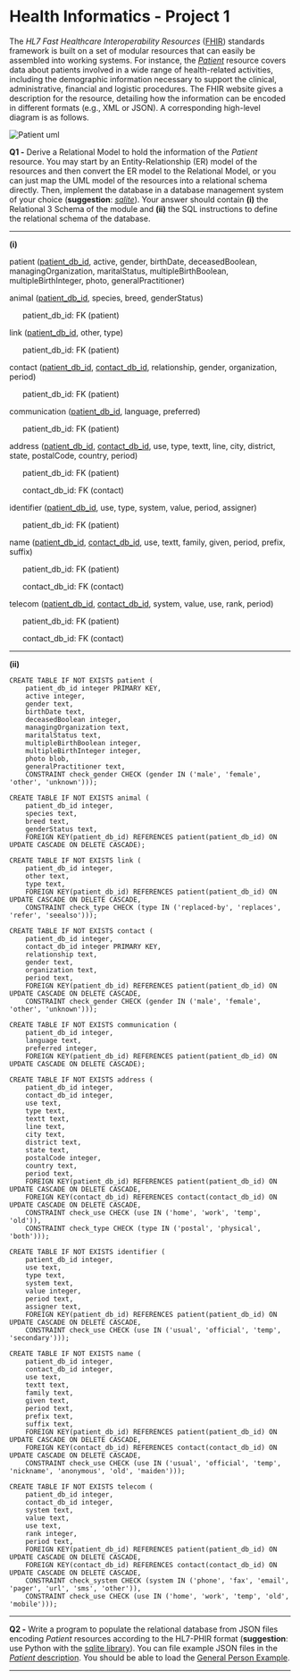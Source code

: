 # Health Informatics - Project 1

The *HL7 Fast Healthcare Interoperability Resources* ([FHIR](http://www.hl7.org/fhir/stu3/)) standards framework is built on a set of modular resources that can easily be assembled into working systems. For instance, the [*Patient*](http://hl7.org/fhir/STU3/patient.html) resource covers data about patients involved in a wide range of health-related activities, including the demographic information necessary to support the clinical, administrative, financial and logistic procedures. The FHIR website gives a description for the resource, detailing how the information can be encoded in different formats (e.g., XML or JSON). A corresponding high-level diagram is as follows.

![Patient uml](https://github.com/BeatrizRCorreia/health_informatics_project1/blob/master/patient_uml.png)

**Q1 -** Derive a Relational Model to hold the information of the *Patient* resource. You may start by an Entity-Relationship (ER) model of the resources and then convert the ER model to the Relational Model, or you can just map the UML model of the resources into a relational schema directly. Then, implement the database in a database management system of your choice (**suggestion**: [*sqlite*](https://www.sqlite.org/index.html)). Your answer should contain **(i)** the Relational 3 Schema of the module and **(ii)** the SQL instructions to define the relational schema of the database.
___
**(i)**

patient (<ins>patient_db_id</ins>, active, gender, birthDate, deceasedBoolean, managingOrganization, maritalStatus, multipleBirthBoolean, multipleBirthInteger, photo, generalPractitioner)

animal (<ins>patient_db_id</ins>, species, breed, genderStatus)

&nbsp;&nbsp;&nbsp;&nbsp;&nbsp;&nbsp;patient_db_id: FK (patient)

link (<ins>patient_db_id</ins>, other, type)

&nbsp;&nbsp;&nbsp;&nbsp;&nbsp;&nbsp;patient_db_id: FK (patient)

contact (<ins>patient_db_id</ins>, <ins>contact_db_id</ins>, relationship, gender, organization, period)

&nbsp;&nbsp;&nbsp;&nbsp;&nbsp;&nbsp;patient_db_id: FK (patient)

communication (<ins>patient_db_id</ins>, language, preferred)

&nbsp;&nbsp;&nbsp;&nbsp;&nbsp;&nbsp;patient_db_id: FK (patient)

address (<ins>patient_db_id</ins>, <ins>contact_db_id</ins>, use, type, textt, line, city, district, state, postalCode, country, period)

&nbsp;&nbsp;&nbsp;&nbsp;&nbsp;&nbsp;patient_db_id: FK (patient)

&nbsp;&nbsp;&nbsp;&nbsp;&nbsp;&nbsp;contact_db_id: FK (contact)

identifier (<ins>patient_db_id</ins>, use, type, system, value, period, assigner)

&nbsp;&nbsp;&nbsp;&nbsp;&nbsp;&nbsp;patient_db_id: FK (patient)

name (<ins>patient_db_id</ins>, <ins>contact_db_id</ins>, use, textt, family, given, period, prefix, suffix)

&nbsp;&nbsp;&nbsp;&nbsp;&nbsp;&nbsp;patient_db_id: FK (patient)

&nbsp;&nbsp;&nbsp;&nbsp;&nbsp;&nbsp;contact_db_id: FK (contact)

telecom (<ins>patient_db_id</ins>, <ins>contact_db_id</ins>, system, value, use, rank, period)

&nbsp;&nbsp;&nbsp;&nbsp;&nbsp;&nbsp;patient_db_id: FK (patient)

&nbsp;&nbsp;&nbsp;&nbsp;&nbsp;&nbsp;contact_db_id: FK (contact)
___
**(ii)**
```
CREATE TABLE IF NOT EXISTS patient (
    patient_db_id integer PRIMARY KEY,
    active integer,
    gender text,
    birthDate text,
    deceasedBoolean integer,
    managingOrganization text,
    maritalStatus text,
    multipleBirthBoolean integer,
    multipleBirthInteger integer,
    photo blob,
    generalPractitioner text,
    CONSTRAINT check_gender CHECK (gender IN ('male', 'female', 'other', 'unknown')));

CREATE TABLE IF NOT EXISTS animal (
    patient_db_id integer,
    species text,
    breed text,
    genderStatus text,
    FOREIGN KEY(patient_db_id) REFERENCES patient(patient_db_id) ON UPDATE CASCADE ON DELETE CASCADE);

CREATE TABLE IF NOT EXISTS link (
    patient_db_id integer,
    other text,
    type text,
    FOREIGN KEY(patient_db_id) REFERENCES patient(patient_db_id) ON UPDATE CASCADE ON DELETE CASCADE,
    CONSTRAINT check_type CHECK (type IN ('replaced-by', 'replaces', 'refer', 'seealso')));

CREATE TABLE IF NOT EXISTS contact (
    patient_db_id integer,
    contact_db_id integer PRIMARY KEY,
    relationship text,
    gender text,
    organization text,
    period text,
    FOREIGN KEY(patient_db_id) REFERENCES patient(patient_db_id) ON UPDATE CASCADE ON DELETE CASCADE,
    CONSTRAINT check_gender CHECK (gender IN ('male', 'female', 'other', 'unknown')));

CREATE TABLE IF NOT EXISTS communication (
    patient_db_id integer,
    language text,
    preferred integer,
    FOREIGN KEY(patient_db_id) REFERENCES patient(patient_db_id) ON UPDATE CASCADE ON DELETE CASCADE);

CREATE TABLE IF NOT EXISTS address (
    patient_db_id integer,
    contact_db_id integer,
    use text,
    type text,
    textt text,
    line text,
    city text,
    district text,
    state text,
    postalCode integer,
    country text,
    period text,
    FOREIGN KEY(patient_db_id) REFERENCES patient(patient_db_id) ON UPDATE CASCADE ON DELETE CASCADE,
    FOREIGN KEY(contact_db_id) REFERENCES contact(contact_db_id) ON UPDATE CASCADE ON DELETE CASCADE,
    CONSTRAINT check_use CHECK (use IN ('home', 'work', 'temp', 'old')),
    CONSTRAINT check_type CHECK (type IN ('postal', 'physical', 'both')));

CREATE TABLE IF NOT EXISTS identifier (
    patient_db_id integer,
    use text,
    type text,
    system text,
    value integer,
    period text,
    assigner text,
    FOREIGN KEY(patient_db_id) REFERENCES patient(patient_db_id) ON UPDATE CASCADE ON DELETE CASCADE,
    CONSTRAINT check_use CHECK (use IN ('usual', 'official', 'temp', 'secondary')));

CREATE TABLE IF NOT EXISTS name (
    patient_db_id integer,
    contact_db_id integer,
    use text,
    textt text,
    family text,
    given text,
    period text,
    prefix text,
    suffix text,
    FOREIGN KEY(patient_db_id) REFERENCES patient(patient_db_id) ON UPDATE CASCADE ON DELETE CASCADE,
    FOREIGN KEY(contact_db_id) REFERENCES contact(contact_db_id) ON UPDATE CASCADE ON DELETE CASCADE,
    CONSTRAINT check_use CHECK (use IN ('usual', 'official', 'temp', 'nickname', 'anonymous', 'old', 'maiden')));

CREATE TABLE IF NOT EXISTS telecom (
    patient_db_id integer,
    contact_db_id integer,
    system text,
    value text,
    use text,
    rank integer,
    period text,
    FOREIGN KEY(patient_db_id) REFERENCES patient(patient_db_id) ON UPDATE CASCADE ON DELETE CASCADE,
    FOREIGN KEY(contact_db_id) REFERENCES contact(contact_db_id) ON UPDATE CASCADE ON DELETE CASCADE,
    CONSTRAINT check_system CHECK (system IN ('phone', 'fax', 'email', 'pager', 'url', 'sms', 'other')),
    CONSTRAINT check_use CHECK (use IN ('home', 'work', 'temp', 'old', 'mobile')));

```
___
**Q2 -** Write a program to populate the relational database from JSON files encoding *Patient* resources according to the HL7-PHIR format (**suggestion**: use Python with the [sqlite library](https://docs.python.org/2/library/sqlite3.html)). You can file example JSON files in the [*Patient* description](http://hl7.org/fhir/STU3/patient-examples.html). You should be able to load the [General Person Example](http://hl7.org/fhir/STU3/patient-example.json.html). 
___